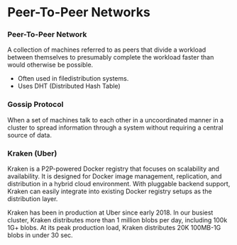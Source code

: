 # Peer-To-Peer Networks

### Peer-To-Peer Network
A collection of machines referred to as peers that divide a workload between themselves to presumably
complete the workload faster than would otherwise be possible. 
  - Often used in filedistribution systems.
  - Uses DHT (Distributed Hash Table)


### Gossip Protocol
When a set of machines talk to each other in a uncoordinated manner in a cluster to spread information
through a system without requiring a central source of data.

### Kraken (Uber)
Kraken is a P2P-powered Docker registry that focuses on scalability and availability. It is designed for Docker image management, replication, and distribution in a hybrid cloud environment. With pluggable backend support, Kraken can easily integrate into existing Docker registry setups as the distribution layer.

Kraken has been in production at Uber since early 2018. In our busiest cluster, Kraken distributes more than 1 million blobs per day, including 100k 1G+ blobs. At its peak production load, Kraken distributes 20K 100MB-1G blobs in under 30 sec.
